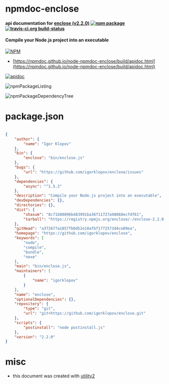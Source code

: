 # npmdoc-enclose

#### api documentation for  [enclose (v2.2.0)](https://github.com/igorklopov/enclose)  [![npm package](https://img.shields.io/npm/v/npmdoc-enclose.svg?style=flat-square)](https://www.npmjs.org/package/npmdoc-enclose) [![travis-ci.org build-status](https://api.travis-ci.org/npmdoc/node-npmdoc-enclose.svg)](https://travis-ci.org/npmdoc/node-npmdoc-enclose)

#### Compile your Node.js project into an executable

[![NPM](https://nodei.co/npm/enclose.png?downloads=true&downloadRank=true&stars=true)](https://www.npmjs.com/package/enclose)

- [https://npmdoc.github.io/node-npmdoc-enclose/build/apidoc.html](https://npmdoc.github.io/node-npmdoc-enclose/build/apidoc.html)

[![apidoc](https://npmdoc.github.io/node-npmdoc-enclose/build/screenCapture.buildCi.browser.%252Ftmp%252Fbuild%252Fapidoc.html.png)](https://npmdoc.github.io/node-npmdoc-enclose/build/apidoc.html)

![npmPackageListing](https://npmdoc.github.io/node-npmdoc-enclose/build/screenCapture.npmPackageListing.svg)

![npmPackageDependencyTree](https://npmdoc.github.io/node-npmdoc-enclose/build/screenCapture.npmPackageDependencyTree.svg)



# package.json

```json

{
    "author": {
        "name": "Igor Klopov"
    },
    "bin": {
        "enclose": "bin/enclose.js"
    },
    "bugs": {
        "url": "https://github.com/igorklopov/enclose/issues"
    },
    "dependencies": {
        "async": "^1.5.2"
    },
    "description": "Compile your Node.js project into an executable",
    "devDependencies": {},
    "directories": {},
    "dist": {
        "shasum": "8c71b80896b483991ba36f11727a98068ecfdf61",
        "tarball": "https://registry.npmjs.org/enclose/-/enclose-2.2.0.tgz"
    },
    "gitHead": "a372677a1857fb0d52e10afbf1772573d4ce09ea",
    "homepage": "https://github.com/igorklopov/enclose",
    "keywords": [
        "node",
        "compile",
        "bundle",
        "nexe"
    ],
    "main": "bin/enclose.js",
    "maintainers": [
        {
            "name": "igorklopov"
        }
    ],
    "name": "enclose",
    "optionalDependencies": {},
    "repository": {
        "type": "git",
        "url": "git+https://github.com/igorklopov/enclose.git"
    },
    "scripts": {
        "postinstall": "node postinstall.js"
    },
    "version": "2.2.0"
}
```



# misc
- this document was created with [utility2](https://github.com/kaizhu256/node-utility2)
